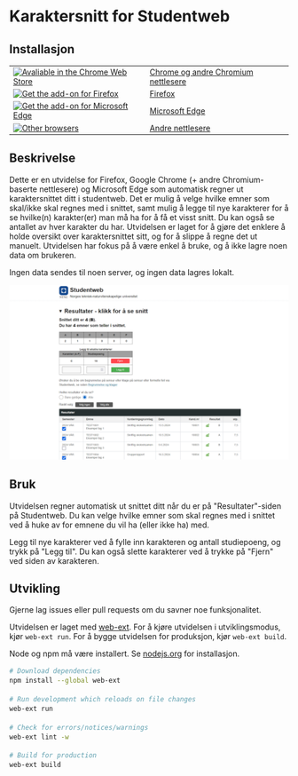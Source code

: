 # Karaktersnitt for Studentweb

## Installasjon

| | |
|---|---|
| [<img src="https://upload.wikimedia.org/wikipedia/commons/thumb/e/e1/Google_Chrome_icon_%28February_2022%29.svg/2048px-Google_Chrome_icon_%28February_2022%29.svg.png" style='height: 50px;' alt="Avaliable in the Chrome Web Store" />](https://chromewebstore.google.com/detail/karaktersnitt-for-student/cnfbclbahglengpahopaafpoffahojhd) | [Chrome og andre Chromium nettlesere](https://chromewebstore.google.com/detail/karaktersnitt-for-student/cnfbclbahglengpahopaafpoffahojhd) |
| [<img src='https://upload.wikimedia.org/wikipedia/commons/thumb/a/a0/Firefox_logo%2C_2019.svg/1971px-Firefox_logo%2C_2019.svg.png' alt='Get the add-on for Firefox' style='height: 50px;' />](https://addons.mozilla.org/addon/karaktersnitt-for-studentweb) | [Firefox](https://addons.mozilla.org/addon/karaktersnitt-for-studentweb) |
| [<img src='https://upload.wikimedia.org/wikipedia/commons/7/7e/Microsoft_Edge_logo_%282019%29.png' alt='Get the add-on for Microsoft Edge' style='height: 50px;' />](https://microsoftedge.microsoft.com/addons/detail/karaktersnitt-for-student/iffeapfmkbcceoflgkkcgoglmodjpbij) | [Microsoft Edge](https://microsoftedge.microsoft.com/addons/detail/karaktersnitt-for-student/iffeapfmkbcceoflgkkcgoglmodjpbij) |
| [<img src='https://i.imgur.com/uiM8FjE.png' alt='Other browsers' style='height: 50px;' />](https://karaktersnitt.runarmod.no) | [Andre nettlesere](https://karaktersnitt.runarmod.no) |

## Beskrivelse

Dette er en utvidelse for Firefox, Google Chrome (+ andre Chromium-baserte nettlesere) og Microsoft Edge som automatisk regner ut karaktersnittet ditt i studentweb. Det er mulig å velge hvilke emner som skal/ikke skal regnes med i snittet, samt mulig å legge til nye karakterer for å se hvilke(n) karakter(er) man må ha for å få et visst snitt. Du kan også se antallet av hver karakter du har. Utvidelsen er laget for å gjøre det enklere å holde oversikt over karaktersnittet sitt, og for å slippe å regne det ut manuelt. Utvidelsen har fokus på å være enkel å bruke, og å ikke lagre noen data om brukeren.

Ingen data sendes til noen server, og ingen data lagres lokalt.

![Eksempel karakterer](assets/example_extra_grade.png)

## Bruk

Utvidelsen regner automatisk ut snittet ditt når du er på "Resultater"-siden på Studentweb. Du kan velge hvilke emner som skal regnes med i snittet ved å huke av for emnene du vil ha (eller ikke ha) med.

Legg til nye karakterer ved å fylle inn karakteren og antall studiepoeng, og trykk på "Legg til". Du kan også slette karakterer ved å trykke på "Fjern" ved siden av karakteren.

## Utvikling

Gjerne lag issues eller pull requests om du savner noe funksjonalitet.

Utvidelsen er laget med [web-ext](https://developer.mozilla.org/en-US/docs/Mozilla/Add-ons/WebExtensions/Getting_started_with_web-ext). For å kjøre utvidelsen i utviklingsmodus, kjør `web-ext run`. For å bygge utvidelsen for produksjon, kjør `web-ext build`.

Node og npm må være installert. Se [nodejs.org](https://nodejs.org/en/download) for installasjon.

```sh
# Download dependencies
npm install --global web-ext

# Run development which reloads on file changes
web-ext run

# Check for errors/notices/warnings
web-ext lint -w

# Build for production
web-ext build
```

